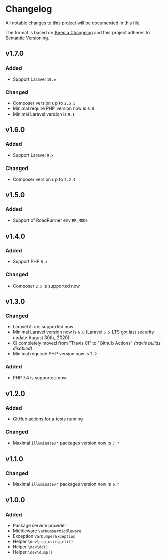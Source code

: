 # Changelog

All notable changes to this project will be documented in this file.

The format is based on [Keep a Changelog][keepachangelog] and this project adheres to [Semantic Versioning][semver].

## v1.7.0

### Added

- Support Laravel `10.x`

### Changed

- Composer version up to `2.5.5`
- Minimal require PHP version now is `8.0`
- Minimal Laravel version is `9.1`

## v1.6.0

### Added

- Support Laravel `9.x`

### Changed

- Composer version up to `2.2.4`

## v1.5.0

### Added

- Support of RoadRunner env `RR_MODE`

## v1.4.0

### Added

- Support PHP `8.x`

### Changed

- Composer `2.x` is supported now

## v1.3.0

### Changed

- Laravel `8.x` is supported now
- Minimal Laravel version now is `6.0` (Laravel `5.5` LTS got last security update August 30th, 2020)
- CI completely moved from "Travis CI" to "Github Actions" _(travis builds disabled)_
- Minimal required PHP version now is `7.2`

### Added

- PHP 7.4 is supported now

## v1.2.0

### Added

- GitHub actions for a tests running

### Changed

- Maximal `illuminate/*` packages version now is `7.*`

## v1.1.0

### Changed

- Maximal `illuminate/*` packages version now is `6.*`

## v1.0.0

### Added

- Package service provider
- Middleware `VarDumperMiddleware`
- Exception `VarDumperException`
- Helper `\dev\ran_using_cli()`
- Helper `\dev\dd()`
- Helper `\dev\dump()`

[keepachangelog]:https://keepachangelog.com/en/1.0.0/
[semver]:https://semver.org/spec/v2.0.0.html
